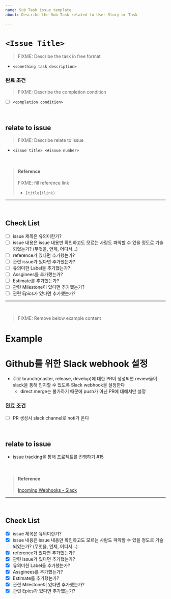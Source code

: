 ```yaml
---
name: Sub Task issue template
about: Describe the Sub Task related to User Story or Task

---
```


# `<Issue Title>`

> FIXME: Describe the task in free format
* `<something task description>`

### 완료 조건
> FIXME: Describe the completion condition
- [ ] `<completion condition>`

<br> 

## relate to issue
> FIXME: Describe relate to issue
* `<issue title> <#issue number>`

<br>

> #### Reference
> FIXME: fill reference link
> * `[title](link)`

---

<br>

## Check List
- [ ] issue 제목은 유의미한가?
- [ ] issue 내용은 issue 내용만 확인하고도 모르는 사람도 파악할 수 있을 정도로 기술되었는가? (무엇을, 언제, 어디서...)
- [ ] reference가 있다면 추가했는가?
- [ ] 관련 issue가 있다면 추가했는가?
- [ ] 유의미한 Label을 추가했는가?
- [ ] Assginees를 추가했는가?
- [ ] Estimate를 추가했는가?
- [ ] 관련 Milestone이 있다면 추가했는가?
- [ ] 관련 Epics가 있다면 추가했는가?

---

<br>

> FIXME: Remove below example content
# Example

# Github를 위한 Slack webhook 설정
* 주요 branch(master, release, develop)에 대한 PR이 생성되면 review들이 slack을 통해 인지할 수 있도록 Slack webhook을 설정한다
  * direct merge는 불가하기 때문에 push가 아닌 PR에 대해서만 설정

### 완료 조건
- [ ] PR 생성시 slack channel로 noti가 온다

<br> 

## relate to issue
* issue tracking을 통해 프로젝트를 진행하기 #15

<br>

> #### Reference
> [Incoming Webhooks - Slack](https://api.slack.com/incoming-webhooks)

---

<br>

## Check List
- [x] issue 제목은 유의미한가?
- [x] issue 내용은 issue 내용만 확인하고도 모르는 사람도 파악할 수 있을 정도로 기술되었는가? (무엇을, 언제, 어디서...)
- [x] reference가 있다면 추가했는가?
- [x] 관련 issue가 있다면 추가했는가?
- [x] 유의미한 Label을 추가했는가?
- [x] Assginees를 추가했는가?
- [x] Estimate를 추가했는가?
- [x] 관련 Milestone이 있다면 추가했는가?
- [x] 관련 Epics가 있다면 추가했는가?
